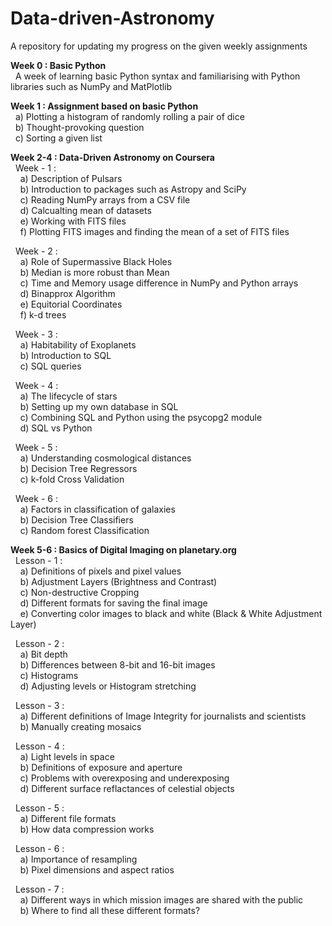 # Data-driven-Astronomy
A repository for updating my progress on the given weekly assignments

<b>Week 0 : Basic Python</b><br />
&nbsp;&nbsp;A week of learning basic Python syntax and familiarising with Python libraries such as NumPy and MatPlotlib

<b>Week 1 : Assignment based on basic Python</b><br />
&nbsp;&nbsp;a) Plotting a histogram of randomly rolling a pair of dice<br />
&nbsp;&nbsp;b) Thought-provoking question<br />
&nbsp;&nbsp;c) Sorting a given list<br />

<b>Week 2-4 : Data-Driven Astronomy on Coursera</b><br />
&nbsp;&nbsp;Week - 1 :<br />
&nbsp;&nbsp;&nbsp;&nbsp;a) Description of Pulsars<br />
&nbsp;&nbsp;&nbsp;&nbsp;b) Introduction to packages such as Astropy and SciPy<br />
&nbsp;&nbsp;&nbsp;&nbsp;c) Reading NumPy arrays from a CSV file<br />
&nbsp;&nbsp;&nbsp;&nbsp;d) Calcualting mean of datasets<br />
&nbsp;&nbsp;&nbsp;&nbsp;e) Working with FITS files<br />
&nbsp;&nbsp;&nbsp;&nbsp;f) Plotting FITS images and finding the mean of a set of FITS files<br />
    
&nbsp;&nbsp;Week - 2 :<br />
&nbsp;&nbsp;&nbsp;&nbsp;a) Role of Supermassive Black Holes<br />
&nbsp;&nbsp;&nbsp;&nbsp;b) Median is more robust than Mean<br />
&nbsp;&nbsp;&nbsp;&nbsp;c) Time and Memory usage difference in NumPy and Python arrays<br />
&nbsp;&nbsp;&nbsp;&nbsp;d) Binapprox Algorithm<br />
&nbsp;&nbsp;&nbsp;&nbsp;e) Equitorial Coordinates<br />
&nbsp;&nbsp;&nbsp;&nbsp;f) k-d trees<br />
    
&nbsp;&nbsp;Week - 3 :<br />
&nbsp;&nbsp;&nbsp;&nbsp;a) Habitability of Exoplanets<br />
&nbsp;&nbsp;&nbsp;&nbsp;b) Introduction to SQL<br />
&nbsp;&nbsp;&nbsp;&nbsp;c) SQL queries<br />
   
&nbsp;&nbsp;Week - 4 :<br />
&nbsp;&nbsp;&nbsp;&nbsp;a) The lifecycle of stars<br />
&nbsp;&nbsp;&nbsp;&nbsp;b) Setting up my own database in SQL<br />
&nbsp;&nbsp;&nbsp;&nbsp;c) Combining SQL and Python using the psycopg2 module<br />
&nbsp;&nbsp;&nbsp;&nbsp;d) SQL vs Python<br />
    
&nbsp;&nbsp;Week - 5 :<br />
&nbsp;&nbsp;&nbsp;&nbsp;a) Understanding cosmological distances<br />
&nbsp;&nbsp;&nbsp;&nbsp;b) Decision Tree Regressors<br />
&nbsp;&nbsp;&nbsp;&nbsp;c) k-fold Cross Validation<br />
    
&nbsp;&nbsp;Week - 6 :<br />
&nbsp;&nbsp;&nbsp;&nbsp;a) Factors in classification of galaxies<br />
&nbsp;&nbsp;&nbsp;&nbsp;b) Decision Tree Classifiers<br />
&nbsp;&nbsp;&nbsp;&nbsp;c) Random forest Classification<br />
    
<b>Week 5-6 : Basics of Digital Imaging on planetary.org</b><br />
&nbsp;&nbsp;Lesson - 1 :<br />
&nbsp;&nbsp;&nbsp;&nbsp;a) Definitions of pixels and pixel values<br />
&nbsp;&nbsp;&nbsp;&nbsp;b) Adjustment Layers (Brightness and Contrast)<br />
&nbsp;&nbsp;&nbsp;&nbsp;c) Non-destructive Cropping<br />
&nbsp;&nbsp;&nbsp;&nbsp;d) Different formats for saving the final image<br />
&nbsp;&nbsp;&nbsp;&nbsp;e) Converting color images to black and white (Black & White Adjustment Layer)<br />
  
&nbsp;&nbsp;Lesson - 2 :<br />
&nbsp;&nbsp;&nbsp;&nbsp;a) Bit depth<br />
&nbsp;&nbsp;&nbsp;&nbsp;b) Differences between 8-bit and 16-bit images<br />
&nbsp;&nbsp;&nbsp;&nbsp;c) Histograms<br />
&nbsp;&nbsp;&nbsp;&nbsp;d) Adjusting levels or Histogram stretching<br />
    
&nbsp;&nbsp;Lesson - 3 :<br />
&nbsp;&nbsp;&nbsp;&nbsp;a) Different definitions of Image Integrity for journalists and scientists<br />
&nbsp;&nbsp;&nbsp;&nbsp;b) Manually creating mosaics<br />
    
&nbsp;&nbsp;Lesson - 4 :<br />
&nbsp;&nbsp;&nbsp;&nbsp;a) Light levels in space<br />
&nbsp;&nbsp;&nbsp;&nbsp;b) Definitions of exposure and aperture<br />
&nbsp;&nbsp;&nbsp;&nbsp;c) Problems with overexposing and underexposing<br />
&nbsp;&nbsp;&nbsp;&nbsp;d) Different surface reflactances of celestial objects<br />
    
&nbsp;&nbsp;Lesson - 5 :<br />
&nbsp;&nbsp;&nbsp;&nbsp;a) Different file formats<br />
&nbsp;&nbsp;&nbsp;&nbsp;b) How data compression works<br />
    
&nbsp;&nbsp;Lesson - 6 :<br />
&nbsp;&nbsp;&nbsp;&nbsp;a) Importance of resampling<br />
&nbsp;&nbsp;&nbsp;&nbsp;b) Pixel dimensions and aspect ratios<br />
  
&nbsp;&nbsp;Lesson - 7 :<br />
&nbsp;&nbsp;&nbsp;&nbsp;a) Different ways in which mission images are shared with the public<br />
&nbsp;&nbsp;&nbsp;&nbsp;b) Where to find all these different formats?
